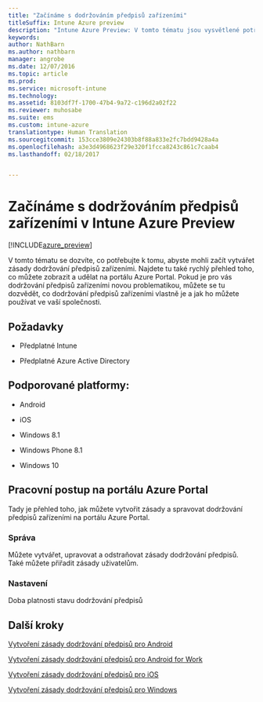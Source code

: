 ```yaml
---
title: "Začínáme s dodržováním předpisů zařízeními"
titleSuffix: Intune Azure preview
description: "Intune Azure Preview: V tomto tématu jsou vysvětlené potřebné předpoklady k vytváření zásad dodržování předpisů v Microsoft Intune."
keywords: 
author: NathBarn
ms.author: nathbarn
manager: angrobe
ms.date: 12/07/2016
ms.topic: article
ms.prod: 
ms.service: microsoft-intune
ms.technology: 
ms.assetid: 8103df7f-1700-47b4-9a72-c196d2a02f22
ms.reviewer: muhosabe
ms.suite: ems
ms.custom: intune-azure
translationtype: Human Translation
ms.sourcegitcommit: 153cce3809e24303b8f88a833e2fc7bdd9428a4a
ms.openlocfilehash: a3e3d4968623f29e320f1fcca8243c861c7caab4
ms.lasthandoff: 02/18/2017


---
```


# <a name="get-started-with-device-compliance-in-intune-azure-preview"></a>Začínáme s dodržováním předpisů zařízeními v Intune Azure Preview


[!INCLUDE[azure_preview](../includes/azure_preview.md)]

V tomto tématu se dozvíte, co potřebujte k tomu, abyste mohli začít vytvářet zásady dodržování předpisů zařízeními. Najdete tu také rychlý přehled toho, co můžete zobrazit a udělat na portálu Azure Portal. Pokud je pro vás dodržování předpisů zařízeními novou problematikou, můžete se tu dozvědět, co dodržování předpisů zařízeními vlastně je a jak ho můžete používat ve vaší společnosti.

##  <a name="pre-requisites"></a>Požadavky


-   Předplatné Intune

-   Předplatné Azure Active Directory



##  <a name="supported-platforms"></a>Podporované platformy:


-   Android

-   iOS

-   Windows 8.1

-   Windows Phone 8.1

-   Windows 10

##  <a name="azure-portal-workflow"></a>Pracovní postup na portálu Azure Portal


Tady je přehled toho, jak můžete vytvořit zásady a spravovat dodržování předpisů zařízeními na portálu Azure Portal.

<!---### Overview

When you choose the **Set device compliance** workload, the blade opens with an  **Overview** section that displays a summary view of your compliance policies that you have created and the status of the devices they have been applied to. If you
don’t have any policies configured yet, the overview will just include the various reports but with no data.--->

### <a name="manage"></a>Správa

Můžete vytvářet, upravovat a odstraňovat zásady dodržování předpisů. Také můžete přiřadit zásady uživatelům.

<!---### Monitor

This section is a detailed view of what you see in the **Overview**. A list of all the reports are displayed in this section and you can interactively drill down through each of these reports.--->

### <a name="setup"></a>Nastavení

Doba platnosti stavu dodržování předpisů

##  <a name="next-steps"></a>Další kroky
[Vytvoření zásady dodržování předpisů pro Android](create-a-compliance-policy-for-android.md)

[Vytvoření zásady dodržování předpisů pro Android for Work](create-a-compliance-policy-for-android-for-work.md)

[Vytvoření zásady dodržování předpisů pro iOS](create-a-compliance-policy-for-ios.md)

[Vytvoření zásady dodržování předpisů pro Windows](create-a-compliance-policy-for-windows.md)

